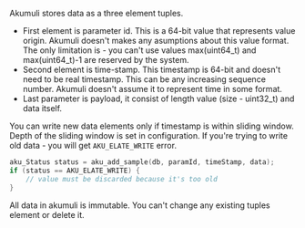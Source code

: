 Akumuli stores data as a three element tuples. 
* First element is parameter id. This is a 64-bit value that represents value origin. Akumuli doesn't makes any asumptions about this value format. The only limitation is - you can't use values max(uint64_t) and max(uint64_t)-1 are reserved by the system.
* Second element is time-stamp. This timestamp is 64-bit and doesn't need to be real timestamp. This can be any increasing sequence number. Akumuli doesn't assume it to represent time in some format.
* Last parameter is payload, it consist of length value (size - uint32_t) and data itself.

You can write new data elements only if timestamp is within sliding window. Depth of the sliding window is set in configuration. If you're trying to write old data - you will get `AKU_ELATE_WRITE` error.

```cpp
aku_Status status = aku_add_sample(db, paramId, timeStamp, data);
if (status == AKU_ELATE_WRITE) {
    // value must be discarded because it's too old
}
```

All data in akumuli is immutable. You can't change any existing tuples element or delete it.